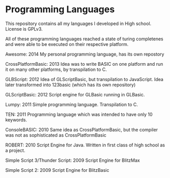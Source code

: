 # Programming Languages
This repository contains all my languages I developed in High school.
License is GPLv3.

All of these programming languages reached a state of turing completenes
and were able to be executed on their respective platform.

Awesome: 2014
My personal programming language, has its own repostory

CrossPlatformBasic: 2013
Idea was to write BASIC on one platform and run it on many other platforms,
by transpilation to C.

GLBScript: 2012
Idea of GLScriptBasic, but transpilation to JavaScript. Idea later 
transformed into 123basic (which has its own repository)

GLScriptBasic: 2012
Script engine for GLBasic running in GLBasic.

Lumpy: 2011
Simple programming language. Transpilation to C.

TEN: 2011
Programming language which was intended to have only 10 keywords.

ConsoleBASIC: 2010
Same idea as CrossPlatformBasic, but the compiler was not as sophisticated
as CrossPlatformBasic

ROBERT: 2010
Script Engine for Java. Written in first class of high school as a project.

Simple Script 3/Thunder Script: 2009
Script Engine for BlitzMax

Simple Script 2: 2009
Script Engine for BlitzBasic
